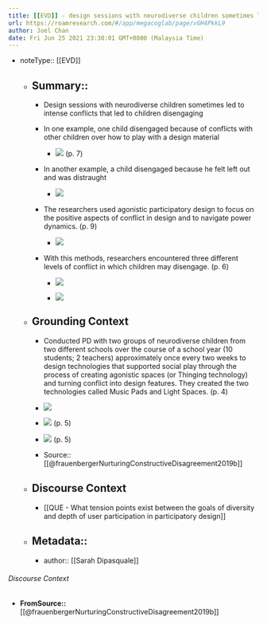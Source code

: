 ```yaml
---
title: [[EVD]] - design sessions with neurodiverse children sometimes led to intense conflicts that led to children disengaging [[@frauenbergerNurturingConstructiveDisagreement2019b]]
url: https://roamresearch.com/#/app/megacoglab/page/vGH4PkkL9
author: Joel Chan
date: Fri Jun 25 2021 23:30:01 GMT+0800 (Malaysia Time)
---
```


- noteType:: [[EVD]]

    - ## Summary::

        - Design sessions with neurodiverse children sometimes led to intense conflicts that led to children disengaging

        - In one example, one child disengaged because of conflicts with other children over how to play with a design material

            - ![](https://firebasestorage.googleapis.com/v0/b/firescript-577a2.appspot.com/o/imgs%2Fapp%2Fmegacoglab%2Fm5pLy51BYc.png?alt=media&token=96814676-27cd-4300-bb5b-e98417cc96a4) (p. 7)

        - In another example, a child disengaged because he felt left out and was distraught

            - ![](https://firebasestorage.googleapis.com/v0/b/firescript-577a2.appspot.com/o/imgs%2Fapp%2Fmegacoglab%2FxhCcUXTTwp.png?alt=media&token=1e4d720b-b643-403f-875a-2f2af8fe2f71)

        - The researchers used agonistic participatory design to focus on the positive aspects of conflict in design and to navigate power dynamics. (p. 9)

            - ![](https://firebasestorage.googleapis.com/v0/b/firescript-577a2.appspot.com/o/imgs%2Fapp%2Fmegacoglab%2F5uDjMs9g-d.png?alt=media&token=f6588f27-9602-4b3f-ab6a-b095dd9ea643)

        - With this methods, researchers encountered three different levels of conflict in which children may disengage. (p. 6)

            - ![](https://firebasestorage.googleapis.com/v0/b/firescript-577a2.appspot.com/o/imgs%2Fapp%2Fmegacoglab%2FtYdLaK5qtA.png?alt=media&token=b6b9f047-bd7c-45ea-a2d6-90059b70f2ff)

            - ![](https://firebasestorage.googleapis.com/v0/b/firescript-577a2.appspot.com/o/imgs%2Fapp%2Fmegacoglab%2FO3-sgW21PR.png?alt=media&token=80d59990-4b31-47ee-867b-eafe5a13e047)

    - ## **Grounding Context**

        - Conducted PD with two groups of neurodiverse children from two different schools over the course of a school year (10 students; 2 teachers) approximately once every two weeks to design technologies that supported social play through the process of creating agonistic spaces (or Thinging technology) and turning conflict into design features. They created the two technologies called Music Pads and Light Spaces. (p. 4)

        - ![](https://firebasestorage.googleapis.com/v0/b/firescript-577a2.appspot.com/o/imgs%2Fapp%2Fmegacoglab%2FOPP8fS8YTi.png?alt=media&token=b8d4432f-00b9-4725-ac31-883d48236974)

        - ![](https://firebasestorage.googleapis.com/v0/b/firescript-577a2.appspot.com/o/imgs%2Fapp%2Fmegacoglab%2FfUyxJ2BpGY.png?alt=media&token=321cbed7-c862-4282-b36d-174f1d91104f) (p. 5)

        - ![](https://firebasestorage.googleapis.com/v0/b/firescript-577a2.appspot.com/o/imgs%2Fapp%2Fmegacoglab%2FCOxMclakIP.png?alt=media&token=fe08f728-48d7-4af1-8c62-d7f48a691fcc) (p. 5)

        - Source:: [[@frauenbergerNurturingConstructiveDisagreement2019b]]

    - ## **Discourse Context**

        - [[QUE - What tension points exist between the goals of diversity and depth of user participation in participatory design]]

    - ## Metadata::

        - author:: [[Sarah Dipasquale]]

###### Discourse Context

- **FromSource::** [[@frauenbergerNurturingConstructiveDisagreement2019b]]
